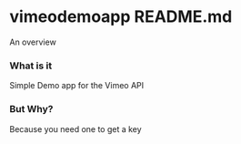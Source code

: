 # vimeodemoapp README.md

An overview

### What is it
Simple Demo app for the Vimeo API


### But Why?
Because you need one to get a key

